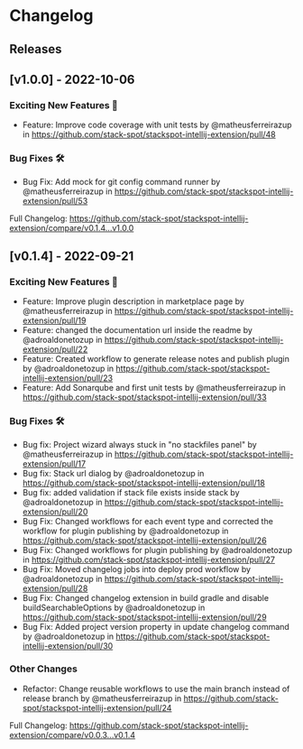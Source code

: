 # Changelog

## Releases

## [v1.0.0] - 2022-10-06
<!-- Release notes generated using configuration in .github/release.yaml at release-1.0.0 -->

### Exciting New Features 🎉
* Feature: Improve code coverage with unit tests by @matheusferreirazup in https://github.com/stack-spot/stackspot-intellij-extension/pull/48
### Bug Fixes 🛠
* Bug Fix: Add mock for git config command runner by @matheusferreirazup in https://github.com/stack-spot/stackspot-intellij-extension/pull/53


Full Changelog: https://github.com/stack-spot/stackspot-intellij-extension/compare/v0.1.4...v1.0.0

## [v0.1.4] - 2022-09-21
<!-- Release notes generated using configuration in .github/release.yaml at release-0.1.4 -->
### Exciting New Features 🎉
* Feature: Improve plugin description in marketplace page by @matheusferreirazup in https://github.com/stack-spot/stackspot-intellij-extension/pull/19
* Feature: changed the documentation url inside the readme by @adroaldonetozup in https://github.com/stack-spot/stackspot-intellij-extension/pull/22
* Feature: Created workflow to generate release notes and publish plugin by @adroaldonetozup in https://github.com/stack-spot/stackspot-intellij-extension/pull/23
* Feature: Add Sonarqube and first unit tests by @matheusferreirazup in https://github.com/stack-spot/stackspot-intellij-extension/pull/33

### Bug Fixes 🛠
* Bug fix: Project wizard always stuck in "no stackfiles panel"  by @matheusferreirazup in https://github.com/stack-spot/stackspot-intellij-extension/pull/17
* Bug fix: Stack url dialog by @adroaldonetozup in https://github.com/stack-spot/stackspot-intellij-extension/pull/18
* Bug fix: added validation if stack file exists inside stack by @adroaldonetozup in https://github.com/stack-spot/stackspot-intellij-extension/pull/20
* Bug Fix: Changed workflows for each event type and corrected the workflow for plugin publishing by @adroaldonetozup in https://github.com/stack-spot/stackspot-intellij-extension/pull/26
* Bug Fix: Changed workflows for plugin publishing by @adroaldonetozup in https://github.com/stack-spot/stackspot-intellij-extension/pull/27
* Bug Fix: Moved changelog jobs into deploy prod workflow by @adroaldonetozup in https://github.com/stack-spot/stackspot-intellij-extension/pull/28
* Bug Fix: Changed changelog extension in build gradle and disable buildSearchableOptions by @adroaldonetozup in https://github.com/stack-spot/stackspot-intellij-extension/pull/29
* Bug Fix: Added project version property in update changelog command by @adroaldonetozup in https://github.com/stack-spot/stackspot-intellij-extension/pull/30

### Other Changes
* Refactor: Change reusable workflows to use the main branch instead of release branch by @matheusferreirazup in https://github.com/stack-spot/stackspot-intellij-extension/pull/24

Full Changelog: https://github.com/stack-spot/stackspot-intellij-extension/compare/v0.0.3...v0.1.4